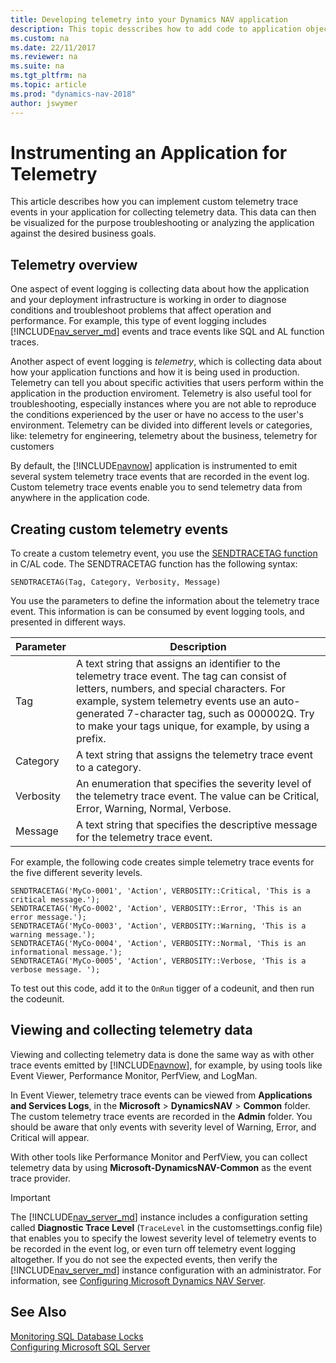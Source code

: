 ```yaml
---
title: Developing telemetry into your Dynamics NAV application
description: This topic desscribes how to add code to application objects that enables you to gather telemetry.
ms.custom: na
ms.date: 22/11/2017
ms.reviewer: na
ms.suite: na
ms.tgt_pltfrm: na
ms.topic: article
ms.prod: "dynamics-nav-2018"
author: jswymer
---
```

# Instrumenting an Application for Telemetry
This article describes how you can implement custom telemetry trace events in your application for collecting telemetry data. This data can then be visualized for the purpose troubleshooting or analyzing the application against the desired business goals. 

## Telemetry overview
One aspect of event logging is collecting data about how the application and your deployment infrastructure is working in order to diagnose conditions and troubleshoot problems that affect operation and performance. For example, this type of event logging includes [!INCLUDE[nav_server_md](includes/nav_server_md.md)] events and trace events like SQL and AL function traces.

Another aspect of event logging is *telemetry*, which is collecting data about how your application functions and how it is being used in production. Telemetry can tell you about specific activities that users perform within the application in the production enviroment. Telemetry is also useful tool for troubleshooting, especially instances where you are not able to reproduce the conditions experienced by the user or have no access to the user's environment. Telemetry can be divided into different levels or categories, like: telemetry for engineering, telemetry about the business, telemetry for customers

By default, the [!INCLUDE[navnow](includes/navnow_md.md)] application is instrumented to emit several system telemetry trace events that are recorded in the event log. Custom telemetry trace events enable you to send telemetry data from anywhere in the application code. 

## Creating custom telemetry events

To create a custom telemetry event, you use the [SENDTRACETAG function](sendtracetag-function.md) in C/AL code. The SENDTRACETAG function has the following syntax:

```  
SENDTRACETAG(Tag, Category, Verbosity, Message)  
```  

You use the parameters to define the information about the telemetry trace event. This information is can be consumed by event logging tools, and presented in different ways.

|Parameter|Description|
|---------|-----------|
|Tag|A text string that assigns an identifier to the telemetry trace event. The tag can consist of letters, numbers, and special characters. For example, system telemetry events use an auto-generated 7-character tag, such as 000002Q. Try to make your tags unique, for example, by using a prefix. |
|Category|A text string that assigns the telemetry trace event to a category.|
|Verbosity|An enumeration that specifies the severity level of the telemetry trace event. The value can be Critical, Error, Warning, Normal, Verbose.|
|Message|A text string that specifies the descriptive message for the telemetry trace event.|

For example, the following code creates simple telemetry trace events for the five different severity levels. 
```  
SENDTRACETAG('MyCo-0001', 'Action', VERBOSITY::Critical, 'This is a critical message.');
SENDTRACETAG('MyCo-0002', 'Action', VERBOSITY::Error, 'This is an error message.');
SENDTRACETAG('MyCo-0003', 'Action', VERBOSITY::Warning, 'This is a warning message.');
SENDTRACETAG('MyCo-0004', 'Action', VERBOSITY::Normal, 'This is an informational message.');
SENDTRACETAG('MyCo-0005', 'Action', VERBOSITY::Verbose, 'This is a verbose message. ');
```  

To test out this code, add it to the `OnRun` tigger of a codeunit, and then run the codeunit.

## Viewing and collecting telemetry data
Viewing and collecting telemetry data is done the same way as with other trace events emitted by [!INCLUDE[navnow](includes/navnow_md.md)], for example, by using tools like Event Viewer, Performance Monitor, PerfView, and LogMan.

In Event Viewer, telemetry trace events can be viewed from **Applications and Services Logs**, in the **Microsoft** > **DynamicsNAV** > **Common** folder. The custom telemetry trace events are recorded in the **Admin**  folder. You should be aware that only events with severity level of Warning, Error, and Critical will appear. 

With other tools like Performance Monitor and PerfView, you can collect telemetry data by using **Microsoft-DynamicsNAV-Common** as the event trace provider. 

> [!IMPORTANT]  
>  The [!INCLUDE[nav_server_md](includes/nav_server_md.md)] instance includes a configuration setting called **Diagnostic Trace Level** (`TraceLevel` in the customsettings.config file) that enables you to specify the lowest severity level of telemetry events to be recorded in the event log, or even turn off telemetry event logging altogether. If you do not see the expected events, then verify the [!INCLUDE[nav_server_md](includes/nav_server_md.md)] instance configuration with an administrator. For information, see [Configuring Microsoft Dynamics NAV Server](Configuring-Microsoft-Dynamics-NAV-Server.md#General). 

## See Also
[Monitoring SQL Database Locks](Monitoring-Database-Locks.md)  
[Configuring Microsoft SQL Server](Configuring-Microsoft-SQL-Server.md)   
